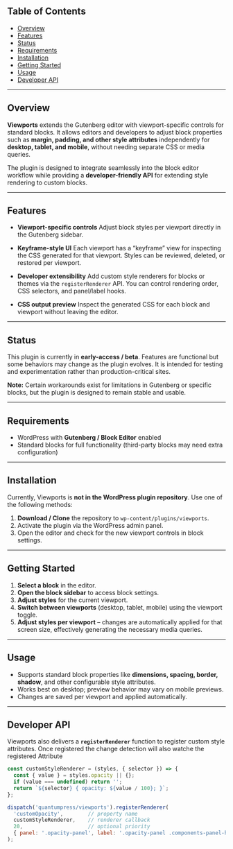 ## Table of Contents

- [Overview](#overview)
- [Features](#features)
- [Status](#status)
- [Requirements](#requirements)
- [Installation](#installation)
- [Getting Started](#getting-started)
- [Usage](#usage)
- [Developer API](#developer-api)

---

## Overview

**Viewports** extends the Gutenberg editor with viewport-specific controls for standard blocks. It allows editors and developers to adjust block properties such as **margin, padding, and other style attributes** independently for **desktop, tablet, and mobile**, without needing separate CSS or media queries.

The plugin is designed to integrate seamlessly into the block editor workflow while providing a **developer-friendly API** for extending style rendering to custom blocks.

---

## Features

- **Viewport-specific controls**
  Adjust block styles per viewport directly in the Gutenberg sidebar.

- **Keyframe-style UI**
  Each viewport has a “keyframe” view for inspecting the CSS generated for that viewport. Styles can be reviewed, deleted, or restored per viewport.

- **Developer extensibility**
  Add custom style renderers for blocks or themes via the `registerRenderer` API. You can control rendering order, CSS selectors, and panel/label hooks.

- **CSS output preview**
  Inspect the generated CSS for each block and viewport without leaving the editor.

---

## Status

This plugin is currently in **early-access / beta**. Features are functional but some behaviors may change as the plugin evolves. It is intended for testing and experimentation rather than production-critical sites.

**Note:** Certain workarounds exist for limitations in Gutenberg or specific blocks, but the plugin is designed to remain stable and usable.

---

## Requirements

- WordPress with **Gutenberg / Block Editor** enabled
- Standard blocks for full functionality (third-party blocks may need extra configuration)

---

## Installation

Currently, Viewports is **not in the WordPress plugin repository**. Use one of the following methods:

1. **Download / Clone** the repository to `wp-content/plugins/viewports`.
2. Activate the plugin via the WordPress admin panel.
3. Open the editor and check for the new viewport controls in block settings.

---

## Getting Started

1. **Select a block** in the editor.
2. **Open the block sidebar** to access block settings.
3. **Adjust styles** for the current viewport.
4. **Switch between viewports** (desktop, tablet, mobile) using the viewport toggle.
5. **Adjust styles per viewport** – changes are automatically applied for that screen size, effectively generating the necessary media queries.


---

## Usage

- Supports standard block properties like **dimensions, spacing, border, shadow**, and other configurable style attributes.
- Works best on desktop; preview behavior may vary on mobile previews.
- Changes are saved per viewport and applied automatically.

---

## Developer API

Viewports also delivers a **`registerRenderer`** function to register custom style attributes.
Once registered the change detection will also watche the registered Attribute

```js
const customStyleRenderer = (styles, { selector }) => {
  const { value } = styles.opacity || {};
  if (value === undefined) return '';
  return `${selector} { opacity: ${value / 100}; }`;
};

dispatch('quantumpress/viewports').registerRenderer(
  'customOpacity',        // property name
  customStyleRenderer,    // renderer callback
  20,                     // optional priority
  { panel: '.opacity-panel', label: '.opacity-panel .components-panel-header' }
);
